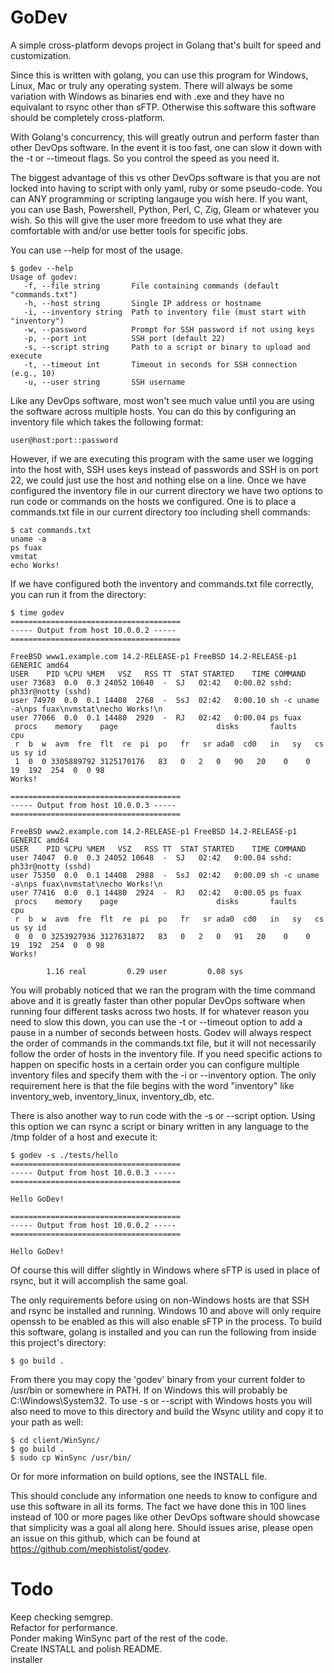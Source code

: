 # GoDev
A simple cross-platform devops project in Golang that's built for speed and customization. 

Since this is written with golang, you can use this program for Windows, Linux, Mac or truly any operating system. There will always be some variation with Windows as binaries end with .exe and they have no equivalant to rsync other than sFTP. Otherwise this software this software should be completely cross-platform. 

With Golang's concurrency, this will greatly outrun and perform faster than other DevOps software. In the event it is too fast, one can slow it down with the -t or --timeout flags. So you control the speed as you need it.

The biggest advantage of this vs other DevOps software is that you are not locked into having to script with only yaml, ruby or some pseudo-code. You can ANY programming or scripting langauge you wish here. If you want, you can use Bash, Powershell, Python, Perl, C, Zig, Gleam or whatever you wish. So this will give the user more freedom to use what they are comfortable with and/or use better tools for specific jobs. 

You can use --help for most of the usage. 
```
$ godev --help
Usage of godev:
   -f, --file string       File containing commands (default "commands.txt")
   -h, --host string       Single IP address or hostname
   -i, --inventory string  Path to inventory file (must start with "inventory")
   -w, --password          Prompt for SSH password if not using keys
   -p, --port int          SSH port (default 22)
   -s, --script string     Path to a script or binary to upload and execute
   -t, --timeout int       Timeout in seconds for SSH connection (e.g., 10)
   -u, --user string       SSH username
```
Like any DevOps software, most won't see much value until you are using the software across multiple hosts. You can do this by configuring an inventory file which takes the following format:
```
user@host:port::password
```
However, if we are executing this program with the same user we logging into the host with, SSH uses keys instead of passwords and SSH is on port 22, we could just use the host and nothing else on a line. Once we have configured the inventory file in our current directory we have two options to run code or commands on the hosts we configured. One is to place a commands.txt file in our current directory too including shell commands:
```
$ cat commands.txt 
uname -a
ps fuax
vmstat
echo Works!
```
If we have configured both the inventory and commands.txt file correctly, you can run it from the directory:
```
$ time godev
======================================
----- Output from host 10.0.0.2 -----
======================================

FreeBSD www1.example.com 14.2-RELEASE-p1 FreeBSD 14.2-RELEASE-p1 GENERIC amd64
USER    PID %CPU %MEM   VSZ   RSS TT  STAT STARTED    TIME COMMAND
user 73683  0.0  0.3 24052 10640  -  SJ   02:42   0:00.02 sshd: ph33r@notty (sshd)
user 74970  0.0  0.1 14408  2768  -  SsJ  02:42   0:00.10 sh -c uname -a\nps fuax\nvmstat\necho Works!\n
user 77066  0.0  0.1 14480  2920  -  RJ   02:42   0:00.04 ps fuax
 procs    memory    page                      disks       faults       cpu
 r  b  w  avm  fre  flt  re  pi  po   fr   sr ada0  cd0   in   sy   cs us sy id
 1  0  0 3305889792 3125170176   83   0   2   0   90   20    0    0   19  192  254  0  0 98
Works!

======================================
----- Output from host 10.0.0.3 -----
======================================

FreeBSD www2.example.com 14.2-RELEASE-p1 FreeBSD 14.2-RELEASE-p1 GENERIC amd64
USER    PID %CPU %MEM   VSZ   RSS TT  STAT STARTED    TIME COMMAND
user 74047  0.0  0.3 24052 10648  -  SJ   02:42   0:00.04 sshd: ph33r@notty (sshd)
user 75350  0.0  0.1 14408  2988  -  SsJ  02:42   0:00.09 sh -c uname -a\nps fuax\nvmstat\necho Works!\n
user 77416  0.0  0.1 14480  2924  -  RJ   02:42   0:00.05 ps fuax
 procs    memory    page                      disks       faults       cpu
 r  b  w  avm  fre  flt  re  pi  po   fr   sr ada0  cd0   in   sy   cs us sy id
 0  0  0 3253927936 3127631872   83   0   2   0   91   20    0    0   19  192  254  0  0 98
Works!

        1.16 real         0.29 user         0.08 sys
```
You will probably noticed that we ran the program with the time command above and it is greatly faster than other popular DevOps software when running four different tasks across two hosts. If for whatever reason you need to slow this down, you can use the -t or --timeout option to add a pause in a number of seconds between hosts. Godev will always respect the order of commands in the commands.txt file, but it will not necessarily follow the order of hosts in the inventory file. If you need specific actions to happen on specific hosts in a certain order you can configure multiple inventory files and specify them with the -i or --inventory option. The only requirement here is that the file begins with the word "inventory" like inventory_web, inventory_linux, inventory_db, etc. 

There is also another way to run code with the -s or --script option. Using this option we can rsync a script or binary written in any language to the /tmp folder of a host and execute it:

```
$ godev -s ./tests/hello
======================================
----- Output from host 10.0.0.3 -----
======================================

Hello GoDev!

======================================
----- Output from host 10.0.0.2 -----
======================================

Hello GoDev!

```
Of course this will differ slightly in Windows where sFTP is used in place of rsync, but it will accomplish the same goal. 

The only requirements before using on non-Windows hosts are that SSH and rsync be installed and running. Windows 10 and above will only require openssh to be enabled as this will also enable sFTP in the process. To build this software, golang is installed and you can run the following from inside this project's directory:
```
$ go build .
```
From there you may copy the 'godev' binary from your current folder to /usr/bin or somewhere in PATH. If on Windows this will probably be C:\Windows\System32. To use -s or --script with Windows hosts you will also need to move to this directory and build the Wsync utility and copy it to your path as well:
```
$ cd client/WinSync/
$ go build .
$ sudo cp WinSync /usr/bin/
```
Or for more information on build options, see the INSTALL file.

This should conclude any information one needs to know to configure and use this software in all its forms. The fact we have done this in 100 lines instead of 100 or more pages like other DevOps software should showcase that simplicity was a goal all along here. Should issues arise, please open an issue on this github, which can be found at https://github.com/mephistolist/godev.  

# Todo
Keep checking semgrep.<br>
Refactor for performance.<br>
Ponder making WinSync part of the rest of the code.<br>
Create INSTALL and polish README.<br>
 installer 
